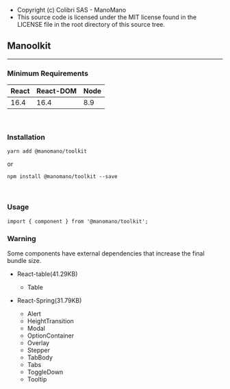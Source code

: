 - Copyright (c) Colibri SAS - ManoMano
- This source code is licensed under the MIT license found in the
  LICENSE file in the root directory of this source tree.

## Manoolkit

---

### Minimum Requirements

| React | React-DOM | Node |
| ----- | --------- | ---- |
| 16.4  | 16.4      | 8.9  |

<br />

### Installation
  
  `yarn add @manomano/toolkit`
  
  or 
  
  `npm install @manomano/toolkit --save`
  
<br/>

### Usage

`import { component } from '@manomano/toolkit';`

### Warning

Some components have external dependencies that increase the final bundle size.

- React-table(41.29KB)

  - Table

- React-Spring(31.79KB)
  - Alert
  - HeightTransition
  - Modal
  - OptionContainer
  - Overlay
  - Stepper
  - TabBody
  - Tabs
  - ToggleDown
  - Tooltip
